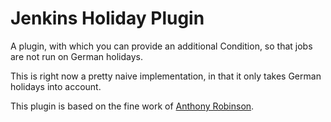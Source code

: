 # Jenkins Holiday Plugin

A plugin, with which you can provide an additional Condition, so that jobs are not run on German holidays.

This is right now a pretty naive implementation, in that it only takes German holidays into account. 

This plugin is based on the fine work of [Anthony Robinson](https://github.com/jenkinsci/run-condition-plugin).

